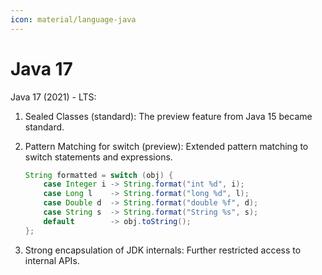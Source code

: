 ```yaml
---
icon: material/language-java
---
```

# Java 17 


Java 17 (2021) - LTS:

1. Sealed Classes (standard):
   The preview feature from Java 15 became standard.

2. Pattern Matching for switch (preview):
   Extended pattern matching to switch statements and expressions.

   ```java
   String formatted = switch (obj) {
       case Integer i -> String.format("int %d", i);
       case Long l    -> String.format("long %d", l);
       case Double d  -> String.format("double %f", d);
       case String s  -> String.format("String %s", s);
       default        -> obj.toString();
   };
   ```

3. Strong encapsulation of JDK internals:
   Further restricted access to internal APIs.
